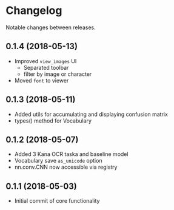 # Changelog

Notable changes between releases.

## 0.1.4 (2018-05-13)
* Improved `view_images` UI
    * Separated toolbar
    * filter by image or character
* Moved `font` to viewer

## 0.1.3 (2018-05-11)
* Added utils for accumulating and displaying confusion matrix
* types() method for Vocabulary

## 0.1.2 (2018-05-07)
* Added 3 Kana OCR taska and baseline model
* Vocabulary save `as_unicode` option
* nn.conv.CNN now accessible via registry

## 0.1.1 (2018-05-03)
* Initial commit of core functionality
